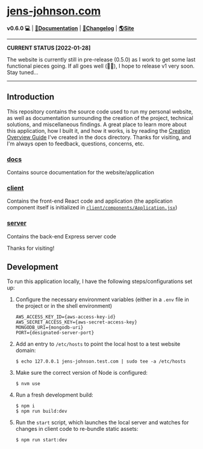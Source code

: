 # [jens-johnson.com](https://www.jens-johnson.com)

**v0.6.0 💻** | **[🔗Documentation](docs)** | **[📜Changelog](docs/miscellaneous/changelog.md)** | **[🌎Site](https://www.jens-johnson.com)**

---
**CURRENT STATUS [2022-01-28]**

The website is currently still in pre-release (0.5.0) as I work to get some last functional pieces going. If all
goes well (🤞🏻), I hope to release v1 very soon. Stay tuned...

---

## Introduction

This repository contains the source code used to run my personal website, as well as documentation surrounding the 
creation of the project, technical solutions, and miscellaneous findings. A great place to learn more about this 
application, how I built it, and how it works, is by reading the
[Creation Overview Guide](docs/creation_documentation/overview.md) I've created in the docs directory. Thanks for 
visiting, and I'm always open to feedback, questions, concerns, etc.

### [docs](docs)

Contains source documentation for the website/application

### [client](client)

Contains the front-end React code and application (the application component itself is initialized in 
[`client/components/Application.jsx`](client/components/Application.jsx))

### [server](server)

Contains the back-end Express server code

Thanks for visiting!

## Development

To run this application locally, I have the following steps/configurations set up:

1. Configure the necessary environment variables (either in a `.env` file in the project or in the shell environment)
   ```shell
   AWS_ACCESS_KEY_ID={aws-access-key-id}
   AWS_SECRET_ACCESS_KEY={aws-secret-access-key}
   MONGODB_URI={mongodb-uri}
   PORT={designated-server-port}
   ```
2. Add an entry to `/etc/hosts` to point the local host to a test website domain:
   ```shell
   $ echo 127.0.0.1 jens-johnson.test.com | sudo tee -a /etc/hosts
   ```
3. Make sure the correct version of Node is configured:
   ```shell
   $ nvm use
   ```
4. Run a fresh development build:
   ```shell
   $ npm i
   $ npm run build:dev
   ```
5. Run the `start` script, which launches the local server and watches for changes in client code to re-bundle static 
   assets:
   ```shell
   $ npm run start:dev
   ```